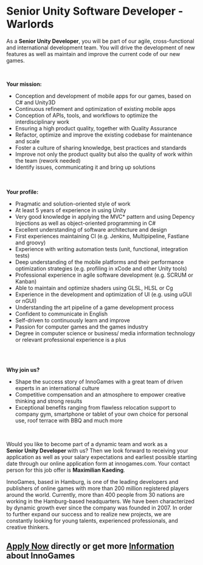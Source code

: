 <h1>Senior Unity Software Developer - Warlords</h1>
<p>As a<span>&nbsp;</span><strong>Senior Unity&nbsp;</strong><strong>Developer</strong>, you will be part of our agile, cross-functional and international development team. You will drive the development of new features as well as maintain and improve the current code of our new games.</p><p>&nbsp;</p><p><strong>Your mission:<br /></strong></p><ul><li>Conception and development of mobile apps for our games, based on C# and Unity3D</li><li>Continuous refinement and optimization of existing mobile apps</li><li>Conception of APIs, tools, and workflows to optimize the interdisciplinary work</li><li>Ensuring a high product quality, together with Quality Assurance</li><li>Refactor, optimize and improve the existing codebase for maintenance and scale</li><li>Foster a culture of sharing knowledge, best practices and standards</li><li>Improve not only the product quality but also the quality of work within the team (rework needed)</li><li>Identify issues, communicating it and bring up solutions</li></ul><br /><strong><br />Your profile:</strong><br /><ul><li>Pragmatic and solution-oriented style of work</li><li>At least 5 years of experience in using Unity</li><li>Very good knowledge in applying the MVC* pattern and using Depency Injections as well as object-oriented programming in C#</li><li>Excellent understanding of software architecture and design</li><li>First experiences maintaining CI (e.g. Jenkins, Multipipeline, Fastlane and groovy)</li><li>Experience with writing automation tests (unit, functional, integration tests)</li><li>Deep understanding of the mobile platforms and their performance optimization strategies (e.g. profiling in xCode and other Unity tools)</li><li>Professional experience in agile software development (e.g. SCRUM or Kanban)</li><li>Able to maintain and optimize shaders using GLSL, HLSL or Cg</li><li>Experience in the development and optimization of UI (e.g. using uGUI or nGUI)</li><li>Understanding the art pipeline of a game development process</li><li>Confident to communicate in English</li><li>Self-driven to continuously learn and improve</li><li>Passion for computer games and the games industry</li><li>Degree in computer science or business/ media information technology or relevant professional experience is a plus</li></ul><br /><br /><p><strong>Why join us?<br /></strong></p><ul><li>Shape the success story of InnoGames with a great team of driven experts in an international culture</li><li>Competitive compensation and an atmosphere to empower creative thinking and strong results</li><li>Exceptional benefits ranging from flawless relocation support to company gym, smartphone or tablet of your own choice for personal use, roof terrace with BBQ and much more</li></ul><p>&nbsp;</p><p>Would you like to become part of a dynamic team and work as a <strong>Senior&nbsp;Unity Developer&nbsp;</strong>with us? Then we look forward to receiving your application as well as your salary expectations and earliest possible starting date through our online application form at innogames.com. Your contact person for this job offer is<span>&nbsp;</span><strong>Maximilian Kaeding</strong>.</p><p>InnoGames, based in Hamburg, is one of the leading developers and publishers of online games with more than 200 million registered players around the world. Currently, more than 400 people from 30 nations are working in the Hamburg-based headquarters. We have been characterized by dynamic growth ever since the company was founded in 2007. In order to further expand our success and to realize new projects, we are constantly looking for young talents, experienced professionals, and creative thinkers.</p>

<h2><a href="https://jobs.jobvite.com/careers/innogames/job//oLsD9fwJ/apply?__jvst=Job+Board&__jvsd=github_jobs_repo">Apply Now</a> directly or get more <a href="https://www.innogames.com/career/detail/job/senior-unity-software-developer-warlords/?s=github_jobs_repo">Information</a> about InnoGames</h2>